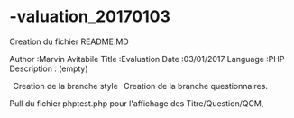 # -valuation_20170103

Creation du fichier README.MD


Author :Marvin Avitabile 
Title :Evaluation
Date :03/01/2017
Language :PHP
Description : (empty)

-Creation de la branche style 
-Creation de la branche questionnaires.

Pull du fichier phptest.php pour l'affichage des Titre/Question/QCM,
